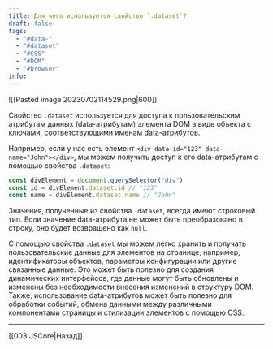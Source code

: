 ```yaml
---
title: Для чего используется свойство `.dataset`?
draft: false
tags:
  - "#data-"
  - "#dataset"
  - "#CSS"
  - "#DOM"
  - "#browser"
info:
---
```

![[Pasted image 20230702114529.png|600]]

Свойство `.dataset` используется для доступа к пользовательским атрибутам данных (data-атрибутам) элемента DOM в виде объекта с ключами, соответствующими именам data-атрибутов.

Например, если у нас есть элемент `<div data-id="123" data-name="John"></div>`, мы можем получить доступ к его data-атрибутам с помощью свойства `.dataset`:

```javascript
const divElement = document.querySelector("div")
const id = divElement.dataset.id // "123"
const name = divElement.dataset.name // "John"
```

Значения, полученные из свойства `.dataset`, всегда имеют строковый тип. Если значение data-атрибута не может быть преобразовано в строку, оно будет возвращено как `null`.

С помощью свойства `.dataset` мы можем легко хранить и получать пользовательские данные для элементов на странице, например, идентификаторы объектов, параметры конфигурации или другие связанные данные. Это может быть полезно для создания динамических интерфейсов, где данные могут быть обновлены и изменены без необходимости внесения изменений в структуру DOM. Также, использование data-атрибутов может быть полезно для обработки событий, обмена данными между различными компонентами страницы и стилизации элементов с помощью CSS.

---

[[003 JSCore|Назад]]